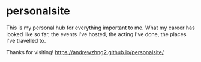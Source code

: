 # personalsite

This is my personal hub for everything important to me. What my career has looked like so far, the events I've hosted, the acting I've done, the places I've travelled to.

Thanks for visiting!
https://andrewzhng2.github.io/personalsite/